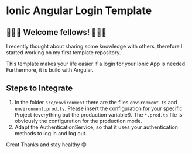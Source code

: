 # Ionic Angular Login Template

## 👩🏽‍💻 Welcome fellows! 👨🏽‍💻

I recently thought about sharing some knowledge with others, therefore I started working on my first template repository.

This template makes your life easier if a login for your Ionic App is needed. Furthermore, it is build with Angular.

## Steps to Integrate

1. In the folder `src/environment` there are the files `environment.ts` and `environment.prod.ts`. Please insert the configuration for your specific Project (everything but the production variable!). The `*.prod.ts` file is obviously the configuration for the production mode.
2. Adapt the AuthenticationService, so that it uses your authentication methods to log in and log out.

Great Thanks and stay healthy 😊
